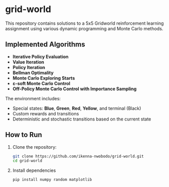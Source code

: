 # grid-world

This repository contains solutions to a 5x5 Gridworld reinforcement learning assignment using various dynamic programming and Monte Carlo methods.

## Implemented Algorithms

- **Iterative Policy Evaluation**
- **Value Iteration**
- **Policy Iteration**
- **Bellman Optimality**
- **Monte Carlo Exploring Starts**
- **ε-soft Monte Carlo Control**
- **Off-Policy Monte Carlo Control with Importance Sampling**

The environment includes:
- Special states: **Blue**, **Green**, **Red**, **Yellow**, and terminal (Black)
- Custom rewards and transitions
- Deterministic and stochastic transitions based on the current state

## How to Run

1. Clone the repository:
   ```bash
   git clone https://github.com/ikenna-nwobodo/grid-world.git
   cd grid-world

2. Install dependencies
   ```bash
   pip install numpy random matplotlib
   
